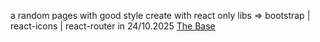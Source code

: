 a random pages with good style create with react only
libs => bootstrap | react-icons | react-router
in 24/10.2025
[The Base](https://github.com/gasserdev/Mini-School-Dashboard/tree/new-structure)

